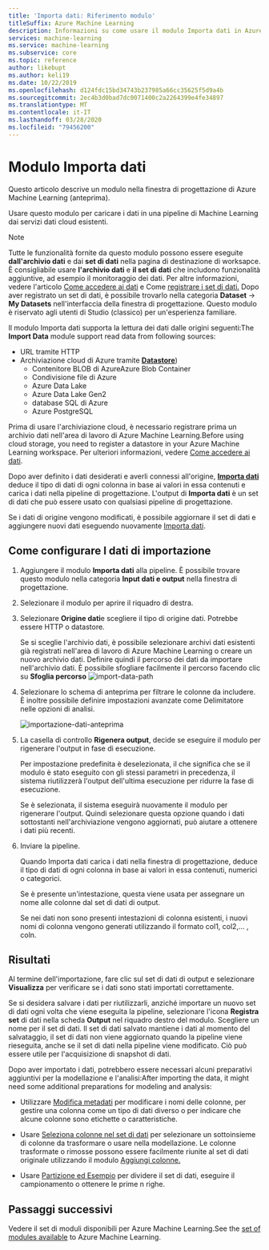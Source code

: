 ```yaml
---
title: 'Importa dati: Riferimento modulo'
titleSuffix: Azure Machine Learning
description: Informazioni su come usare il modulo Importa dati in Azure Machine Learning per caricare dati in una pipeline di Machine Learning dai servizi dati cloud esistenti.
services: machine-learning
ms.service: machine-learning
ms.subservice: core
ms.topic: reference
author: likebupt
ms.author: keli19
ms.date: 10/22/2019
ms.openlocfilehash: d124fdc15bd34743b237985a66cc35625f5d9a4b
ms.sourcegitcommit: 2ec4b3d0bad7dc0071400c2a2264399e4fe34897
ms.translationtype: MT
ms.contentlocale: it-IT
ms.lasthandoff: 03/28/2020
ms.locfileid: "79456200"
---
```

# <a name="import-data-module"></a>Modulo Importa dati

Questo articolo descrive un modulo nella finestra di progettazione di Azure Machine Learning (anteprima).

Usare questo modulo per caricare i dati in una pipeline di Machine Learning dai servizi dati cloud esistenti. 

> [!Note]
> Tutte le funzionalità fornite da questo modulo possono essere eseguite **dall'archivio dati** e dai **set di dati** nella pagina di destinazione di worksapce. È consigliabile usare **l'archivio dati** e **il set di dati** che includono funzionalità aggiuntive, ad esempio il monitoraggio dei dati. Per altre informazioni, vedere l'articolo [Come accedere ai dati](../how-to-access-data.md) e Come [registrare i set di dati.](../how-to-create-register-datasets.md)
> Dopo aver registrato un set di dati, è possibile trovarlo nella categoria **Dataset** -> **My Datasets** nell'interfaccia della finestra di progettazione. Questo modulo è riservato agli utenti di Studio (classico) per un'esperienza familiare. 
>

Il modulo Importa dati supporta la lettura dei dati dalle origini seguenti:The **Import Data** module support read data from following sources:

- URL tramite HTTP
- Archiviazione cloud di Azure tramite [**Datastore**](../how-to-access-data.md))
    - Contenitore BLOB di AzureAzure Blob Container
    - Condivisione file di Azure
    - Azure Data Lake
    - Azure Data Lake Gen2
    - database SQL di Azure
    - Azure PostgreSQL    

Prima di usare l'archiviazione cloud, è necessario registrare prima un archivio dati nell'area di lavoro di Azure Machine Learning.Before using cloud storage, you need to register a datastore in your Azure Machine Learning workspace. Per ulteriori informazioni, vedere [Come accedere ai dati](../how-to-access-data.md). 

Dopo aver definito i dati desiderati e averli connessi all'origine, **[Importa dati](./import-data.md)** deduce il tipo di dati di ogni colonna in base ai valori in essa contenuti e carica i dati nella pipeline di progettazione. L'output di **Importa dati** è un set di dati che può essere usato con qualsiasi pipeline di progettazione.

Se i dati di origine vengono modificati, è possibile aggiornare il set di dati e aggiungere nuovi dati eseguendo nuovamente [Importa dati](./import-data.md).

## <a name="how-to-configure-import-data"></a>Come configurare I dati di importazione

1. Aggiungere il modulo **Importa dati** alla pipeline. È possibile trovare questo modulo nella categoria **Input dati e output** nella finestra di progettazione.

1. Selezionare il modulo per aprire il riquadro di destra.

1. Selezionare **Origine dati**e scegliere il tipo di origine dati. Potrebbe essere HTTP o datastore.

    Se si sceglie l'archivio dati, è possibile selezionare archivi dati esistenti già registrati nell'area di lavoro di Azure Machine Learning o creare un nuovo archivio dati. Definire quindi il percorso dei dati da importare nell'archivio dati. È possibile sfogliare facilmente il percorso facendo clic su **Sfoglia percorso** ![import-data-path](media/module/import-data-path.png)

1. Selezionare lo schema di anteprima per filtrare le colonne da includere. È inoltre possibile definire impostazioni avanzate come Delimitatore nelle opzioni di analisi.

    ![importazione-dati-anteprima](media/module/import-data.png)

1. La casella di controllo **Rigenera output**, decide se eseguire il modulo per rigenerare l'output in fase di esecuzione. 

    Per impostazione predefinita è deselezionata, il che significa che se il modulo è stato eseguito con gli stessi parametri in precedenza, il sistema riutilizzerà l'output dell'ultima esecuzione per ridurre la fase di esecuzione. 

    Se è selezionata, il sistema eseguirà nuovamente il modulo per rigenerare l'output. Quindi selezionare questa opzione quando i dati sottostanti nell'archiviazione vengono aggiornati, può aiutare a ottenere i dati più recenti.


1. Inviare la pipeline.

    Quando Importa dati carica i dati nella finestra di progettazione, deduce il tipo di dati di ogni colonna in base ai valori in essa contenuti, numerici o categorici.

    Se è presente un'intestazione, questa viene usata per assegnare un nome alle colonne dal set di dati di output.

    Se nei dati non sono presenti intestazioni di colonna esistenti, i nuovi nomi di colonna vengono generati utilizzando il formato col1, col2,... , coln.

## <a name="results"></a>Risultati

Al termine dell'importazione, fare clic sul set di dati di output e selezionare **Visualizza** per verificare se i dati sono stati importati correttamente.

Se si desidera salvare i dati per riutilizzarli, anziché importare un nuovo set di dati ogni volta che viene eseguita la pipeline, selezionare l'icona **Registra set** di dati nella scheda **Output** nel riquadro destro del modulo. Scegliere un nome per il set di dati. Il set di dati salvato mantiene i dati al momento del salvataggio, il set di dati non viene aggiornato quando la pipeline viene rieseguita, anche se il set di dati nella pipeline viene modificato. Ciò può essere utile per l'acquisizione di snapshot di dati.

Dopo aver importato i dati, potrebbero essere necessari alcuni preparativi aggiuntivi per la modellazione e l'analisi:After importing the data, it might need some additional preparations for modeling and analysis:

- Utilizzare [Modifica metadati](./edit-metadata.md) per modificare i nomi delle colonne, per gestire una colonna come un tipo di dati diverso o per indicare che alcune colonne sono etichette o caratteristiche.

- Usare [Seleziona colonne nel set di dati](./select-columns-in-dataset.md) per selezionare un sottoinsieme di colonne da trasformare o usare nella modellazione. Le colonne trasformate o rimosse possono essere facilmente riunite al set di dati originale utilizzando il modulo [Aggiungi colonne.](./add-columns.md)  

- Usare [Partizione ed Esempio](./partition-and-sample.md) per dividere il set di dati, eseguire il campionamento o ottenere le prime n righe.

## <a name="next-steps"></a>Passaggi successivi

Vedere il set di moduli disponibili per Azure Machine Learning.See the [set of modules available](module-reference.md) to Azure Machine Learning. 
